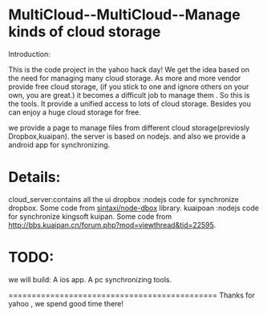 MultiCloud--MultiCloud--Manage kinds of cloud storage
==========

Introduction:

This is the code project in the yahoo hack day!
We get the idea based on the need for managing many cloud storage. As more and more vendor provide free cloud storage, 
(if you stick to one and ignore others on your own, you are great.) it becomes a difficult job to manage them .
So this is the tools. It provide a unified access to lots of cloud storage. Besides you can enjoy a huge cloud storage for
free.

we provide a page to manage files from different cloud storage(previosly Dropbox,kuaipan).
the server is based on nodejs.  and also we provide a android app for synchronizing.

Details:
==============================================

cloud_server:contains all the ui 
dropbox     :nodejs code for synchronize dropbox. Some code from [sintaxi/node-dbox](https://github.com/sintaxi/node-dbox) library.
kuaipoan    :nodejs code for synchronize kingsoft kuipan. Some code from http://bbs.kuaipan.cn/forum.php?mod=viewthread&tid=22595.

TODO:
==============================================

we will build:
A ios app.
A pc synchronizing tools.

=============================================
Thanks for yahoo , we spend good time there!

